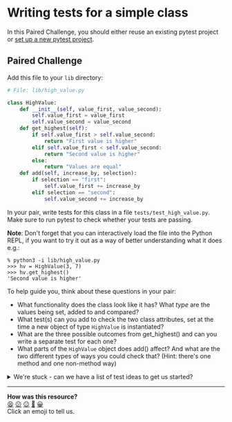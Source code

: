 # Writing tests for a simple class

In this Paired Challenge, you should either reuse an existing pytest project or
[set up a new pytest project](../pills/setting_up_a_pytest_project.md).

## Paired Challenge

Add this file to your `lib` directory:

```python
# File: lib/high_value.py

class HighValue:
    def __init__(self, value_first, value_second):
        self.value_first = value_first
        self.value_second = value_second
    def get_highest(self):
        if self.value_first > self.value_second:
            return "First value is higher"
        elif self.value_first < self.value_second:
            return "Second value is higher"
        else:
            return "Values are equal"
    def add(self, increase_by, selection):
        if selection == "first":
            self.value_first += increase_by
        elif selection == "second":
            self.value_second += increase_by
```

In your pair, write tests for this class in a file `tests/test_high_value.py`.
Make sure to run pytest to check whether your tests are passing.

__Note__: Don't forget that you can interactively load the file into the Python
REPL, if you want to try it out as a way of better understanding what it does
e.g.:

```
% python3 -i lib/high_value.py
>>> hv = HighValue(3, 7)
>>> hv.get_highest()
'Second value is higher'
```

To help guide you, think about these questions in your pair:

* What functionality does the class look like it has? What _type_ are the values
  being set, added to and compared?
* What test(s) can you add to check the two class attributes, set at the time a
  new object of type `HighValue` is instantiated?
* What are the three possible outcomes from get_highest() and can you write a
  separate test for each one?
* What parts of the `HighValue` object does add() affect? And what are the two
  different types of ways you could check that? (Hint: there's one method and
  one non-method way)

<details>
  <summary>We're stuck - can we have a list of test ideas to get us started?</summary>

  Only read through this if you really have to!

  Remember there's no "perfect" list of tests to add, or content for those tests
  to contain, so you could do things differently... but here's a list of test
  ideas you could consider covering with one separate pytest test for each:

  * Instantiation of `HighValue` and both class attributes
  * First value higher
  * Second value higher
  * Values equal
  * Add to first value, check class attribute has changed
  * Add to second value, check class attribute has changed
  * A sequence of events from instantiation to adding values, to checking which
    is now the highest (and different outcomes from that) i.e. a more complex
    case bringing together multiple bits of functionality
  * Handling of negative and/or zero values
</details>

<!-- BEGIN GENERATED SECTION DO NOT EDIT -->

---

**How was this resource?**  
[😫](https://airtable.com/shrUJ3t7KLMqVRFKR?prefill_Repository=makersacademy%2Fgolden-square-in-python&prefill_File=paired_challenges%2Ftesting_a_simple_class.md&prefill_Sentiment=😫) [😕](https://airtable.com/shrUJ3t7KLMqVRFKR?prefill_Repository=makersacademy%2Fgolden-square-in-python&prefill_File=paired_challenges%2Ftesting_a_simple_class.md&prefill_Sentiment=😕) [😐](https://airtable.com/shrUJ3t7KLMqVRFKR?prefill_Repository=makersacademy%2Fgolden-square-in-python&prefill_File=paired_challenges%2Ftesting_a_simple_class.md&prefill_Sentiment=😐) [🙂](https://airtable.com/shrUJ3t7KLMqVRFKR?prefill_Repository=makersacademy%2Fgolden-square-in-python&prefill_File=paired_challenges%2Ftesting_a_simple_class.md&prefill_Sentiment=🙂) [😀](https://airtable.com/shrUJ3t7KLMqVRFKR?prefill_Repository=makersacademy%2Fgolden-square-in-python&prefill_File=paired_challenges%2Ftesting_a_simple_class.md&prefill_Sentiment=😀)  
Click an emoji to tell us.

<!-- END GENERATED SECTION DO NOT EDIT -->
